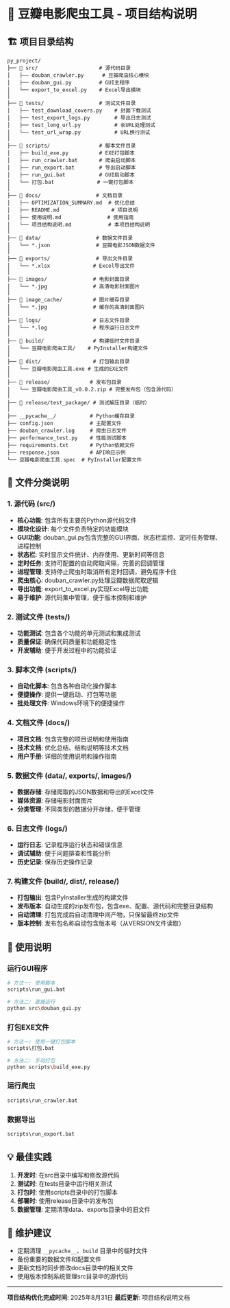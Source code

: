 # 📁 豆瓣电影爬虫工具 - 项目结构说明

## 🏗️ 项目目录结构

```
py_project/
├── 📂 src/                    # 源代码目录
│   ├── douban_crawler.py      # 豆瓣爬虫核心模块
│   ├── douban_gui.py         # GUI主程序
│   └── export_to_excel.py    # Excel导出模块
│
├── 📂 tests/                  # 测试文件目录
│   ├── test_download_covers.py    # 封面下载测试
│   ├── test_export_logs.py        # 导出日志测试
│   ├── test_long_url.py           # 长URL处理测试
│   └── test_url_wrap.py           # URL换行测试
│
├── 📂 scripts/                # 脚本文件目录
│   ├── build_exe.py          # EXE打包脚本
│   ├── run_crawler.bat       # 爬虫启动脚本
│   ├── run_export.bat        # 导出启动脚本
│   ├── run_gui.bat           # GUI启动脚本
│   └── 打包.bat              # 一键打包脚本
│
├── 📂 docs/                  # 文档目录
│   ├── OPTIMIZATION_SUMMARY.md  # 优化总结
│   ├── README.md                 # 项目说明
│   ├── 使用说明.md               # 使用指南
│   └── 项目结构说明.md            # 本项目结构说明
│
├── 📂 data/                  # 数据文件目录
│   └── *.json               # 豆瓣电影JSON数据文件
│
├── 📂 exports/               # 导出文件目录
│   └── *.xlsx              # Excel导出文件
│
├── 📂 images/               # 电影封面目录
│   └── *.jpg               # 高清电影封面图片
│
├── 📂 image_cache/          # 图片缓存目录
│   └── *.jpg               # 缓存的高清封面图片
│
├── 📂 logs/                 # 日志文件目录
│   └── *.log               # 程序运行日志文件
│
├── 📂 build/                # 构建临时文件目录
│   └── 豆瓣电影爬虫工具/    # PyInstaller构建文件
│
├── 📂 dist/                 # 打包输出目录
│   └── 豆瓣电影爬虫工具.exe # 生成的EXE文件
│
├── 📂 release/             # 发布包目录
│   └── 豆瓣电影爬虫工具_v0.0.2.zip # 完整发布包（包含源代码）
│
├── 📂 release/test_package/ # 测试解压目录（临时）
│
├── __pycache__/           # Python缓存目录
├── config.json            # 主配置文件
├── douban_crawler.log     # 爬虫日志文件
├── performance_test.py    # 性能测试脚本
├── requirements.txt       # Python依赖文件
├── response.json          # API响应示例
└── 豆瓣电影爬虫工具.spec  # PyInstaller配置文件
```

## 🔄 文件分类说明

### 1. 源代码 (src/)
- **核心功能**: 包含所有主要的Python源代码文件
- **模块化设计**: 每个文件负责特定的功能模块
- **GUI功能**: douban_gui.py包含完整的GUI界面、状态栏监控、定时任务管理、进程控制
- **状态栏**: 实时显示文件统计、内存使用、更新时间等信息
- **定时任务**: 支持可配置的自动爬取间隔，完善的回调管理
- **进程管理**: 支持停止爬虫时取消所有定时回调，避免程序卡住
- **爬虫核心**: douban_crawler.py处理豆瓣数据爬取逻辑
- **导出功能**: export_to_excel.py实现Excel导出功能
- **易于维护**: 源代码集中管理，便于版本控制和维护

### 2. 测试文件 (tests/)
- **功能测试**: 包含各个功能的单元测试和集成测试
- **质量保证**: 确保代码质量和功能稳定性
- **开发辅助**: 便于开发过程中的功能验证

### 3. 脚本文件 (scripts/)
- **自动化脚本**: 包含各种自动化操作脚本
- **便捷操作**: 提供一键启动、打包等功能
- **批处理文件**: Windows环境下的便捷操作

### 4. 文档文件 (docs/)
- **项目文档**: 包含完整的项目说明和使用指南
- **技术文档**: 优化总结、结构说明等技术文档
- **用户手册**: 详细的使用说明和操作指南

### 5. 数据文件 (data/, exports/, images/)
- **数据存储**: 存储爬取的JSON数据和导出的Excel文件
- **媒体资源**: 存储电影封面图片
- **分类管理**: 不同类型的数据分开存储，便于管理

### 6. 日志文件 (logs/)
- **运行日志**: 记录程序运行状态和错误信息
- **调试辅助**: 便于问题排查和性能分析
- **历史记录**: 保存历史操作记录

### 7. 构建文件 (build/, dist/, release/)
- **打包输出**: 包含PyInstaller生成的构建文件
- **发布版本**: 自动生成的zip发布包，包含exe、配置、源代码和完整目录结构
- **自动清理**: 打包完成后自动清理中间产物，只保留最终zip文件
- **版本控制**: 发布包名称自动包含版本号（从VERSION文件读取）

## 🚀 使用说明

### 运行GUI程序
```bash
# 方法一: 使用脚本
scripts\run_gui.bat

# 方法二: 直接运行
python src\douban_gui.py
```

### 打包EXE文件
```bash
# 方法一: 使用一键打包脚本
scripts\打包.bat

# 方法二: 手动打包
python scripts\build_exe.py
```

### 运行爬虫
```bash
scripts\run_crawler.bat
```

### 数据导出
```bash
scripts\run_export.bat
```

## 💡 最佳实践

1. **开发时**: 在src目录中编写和修改源代码
2. **测试时**: 在tests目录中运行相关测试
3. **打包时**: 使用scripts目录中的打包脚本
4. **部署时**: 使用release目录中的发布包
5. **数据管理**: 定期清理data、exports目录中的旧文件

## 🔧 维护建议

- 定期清理 `__pycache__`、`build` 目录中的临时文件
- 备份重要的数据文件和配置文件
- 更新文档时同步修改docs目录中的相关文件
- 使用版本控制系统管理src目录中的源代码

---
**项目结构优化完成时间**: 2025年8月31日
**最后更新**: 项目结构说明文档
